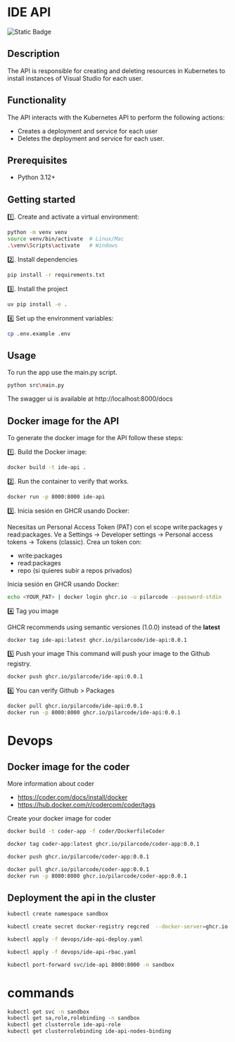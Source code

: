 # IDE API
![Static Badge](https://img.shields.io/badge/version-0.0.1-blue)

## Description
The API is responsible for creating and deleting resources in Kubernetes to install instances of Visual Studio for each user.


## Functionality
The API interacts with the Kubernetes API to perform the following actions:
- Creates a deployment and service for each user
- Deletes the deployment and service for each user.

## Prerequisites
- Python 3.12+

## Getting started

1️⃣. Create and activate a virtual environment:

```sh
python -m venv venv
source venv/bin/activate  # Linux/Mac
.\venv\Scripts\activate   # Windows
```

2️⃣. Install dependencies
```sh
pip install -r requirements.txt
```

3️⃣. Install the project

```sh
uv pip install -e .
```


4️⃣ Set up the environment variables:

```sh
cp .env.example .env
```


## Usage

To run the app use the main.py script.

```bash
python src\main.py 
```


The swagger ui is available at http://localhost:8000/docs


## Docker image for the API

To generate the docker image for the API follow these steps:

1️⃣. Build the Docker image:
```sh
docker build -t ide-api . 
```

2️⃣. Run the container to verify that works.
```sh
docker run -p 8000:8000 ide-api
```


3️⃣. Inicia sesión en GHCR usando Docker:

Necesitas un Personal Access Token (PAT) con el scope write:packages y read:packages.
Ve a Settings → Developer settings → Personal access tokens → Tokens (classic).
Crea un token con:
- write:packages
- read:packages
- repo (si quieres subir a repos privados)

Inicia sesión en GHCR usando Docker:

```sh
echo <YOUR_PAT> | docker login ghcr.io -u pilarcode --password-stdin
```
4️⃣ Tag you image

GHCR recommends using semantic versiones (1.0.0) instead of the **latest**

```sh
docker tag ide-api:latest ghcr.io/pilarcode/ide-api:0.0.1
```

5️⃣ Push your image
This command will push your image to the Github registry.
```sh
docker push ghcr.io/pilarcode/ide-api:0.0.1
```

6️⃣ You can verify Github > Packages
```sh
docker pull ghcr.io/pilarcode/ide-api:0.0.1
docker run -p 8000:8000 ghcr.io/pilarcode/ide-api:0.0.1
```

# Devops


## Docker image for the coder

More information about coder
- https://coder.com/docs/install/docker
- https://hub.docker.com/r/codercom/coder/tags


Create your docker image for coder
```sh
docker build -t coder-app -f coder/DockerfileCoder
```

```sh
docker tag coder-app:latest ghcr.io/pilarcode/coder-app:0.0.1
```

```sh
docker push ghcr.io/pilarcode/coder-app:0.0.1
```

```sh
docker pull ghcr.io/pilarcode/coder-app:0.0.1
docker run -p 8080:8080 ghcr.io/pilarcode/coder-app:0.0.1
```

## Deployment the api in the cluster
```sh
kubectl create namespace sandbox
```


```sh
kubectl create secret docker-registry regcred  --docker-server=ghcr.io  --docker-username=pilarcode --docker-password=<PAT>  --docker-email=<EMAIL> --namespace=sandbox
```

```sh
kubectl apply -f devops/ide-api-deploy.yaml
```

```sh
kubectl apply -f devops/ide-api-rbac.yaml
```

```sh
kubectl port-forward svc/ide-api 8000:8000 -n sandbox
```


# commands
```sh
kubectl get svc -n sandbox
kubectl get sa,role,rolebinding -n sandbox
kubectl get clusterrole ide-api-role
kubectl get clusterrolebinding ide-api-nodes-binding
```